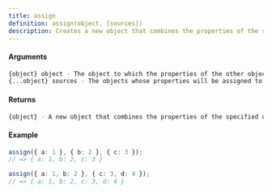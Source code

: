 ```yaml
---
title: assign
definition: assign(object, [sources])
description: Creates a new object that combines the properties of the specified objects.
---
```



#### Arguments


```bash
{object} object - The object to which the properties of the other objects will be assigned.
{...object} sources - The objects whose properties will be assigned to the `object`.
```


#### Returns


```bash
{object} - A new object that combines the properties of the specified objects.
```


#### Example


```ts
assign({ a: 1 }, { b: 2 }, { c: 3 });
// => { a: 1, b: 2, c: 3 }

assign({ a: 1, b: 2 }, { c: 3, d: 4 });
// => { a: 1, b: 2, c: 3, d: 4 }
```
